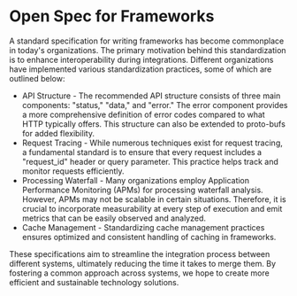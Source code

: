 # Open Spec for Frameworks 


A standard specification for writing frameworks has become commonplace in today's organizations. The primary motivation behind this standardization is to enhance interoperability during integrations. Different organizations have implemented various standardization practices, some of which are outlined below:

* API Structure - The recommended API structure consists of three main components: "status," "data," and "error." The error component provides a more comprehensive definition of error codes compared to what HTTP typically offers. This structure can also be extended to proto-bufs for added flexibility.
* Request Tracing - While numerous techniques exist for request tracing, a fundamental standard is to ensure that every request includes a "request_id" header or query parameter. This practice helps track and monitor requests efficiently.
* Processing Waterfall - Many organizations employ Application Performance Monitoring (APMs) for processing waterfall analysis. However, APMs may not be scalable in certain situations. Therefore, it is crucial to incorporate measurability at every step of execution and emit metrics that can be easily observed and analyzed.
* Cache Management - Standardizing cache management practices ensures optimized and consistent handling of caching in frameworks.

These specifications aim to streamline the integration process between different systems, ultimately reducing the time it takes to merge them. By fostering a common approach across systems, we hope to create more efficient and sustainable technology solutions.
